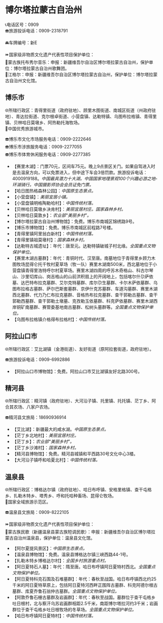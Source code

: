 # 博尔塔拉蒙古自治州  
📞电话区号：0909  
☎️旅游投诉电话：0909-2318791  
  
🚘车牌编号：新E  
  
⏩国家级非物质文化遗产代表性项目保护单位：  
🔸蒙古族托布秀尔音乐：申报：新疆维吾尔自治区博尔塔拉蒙古自治州，保护单位：博尔塔拉蒙古自治州歌舞团。  
🔸江格尔：申报：新疆维吾尔自治区博尔塔拉蒙古自治州，保护单位：博尔塔拉蒙古自治州文化馆。  

## 博乐市  
🌐所辖行政区：青得里街道（政府驻地）、顾里木图街道、南城区街道（州政府驻地）、青达拉街道、克尔根卓街道、小营盘镇、达勒特镇、乌图布拉格镇、青得里镇、贝林哈日莫墩乡、阿热勒托海牧场。  
🏅中国优秀旅游城市。  
  
☎️博乐市文化市场服务电话：0909-2222646  
☎️博乐市涉旅服务电话：0909-2277055  
☎️博乐市体育休闲服务电话：0909-2277385  
  
* 【赛里木湖】：门票70元，区间车75元。晚上9点景区关门。如果自驾进入时是去温泉方向，可以免票进入，但中途下车会3倍罚款。旅游投诉电话：4000919188。*中国最具潜力十大湖。中国国家地理景观100个兴趣必游之地-环湖骑行。中国摄影师协会会员证免门票。*  
* 【哈日图热格森林公园】：*中国原生态景点。*  
* 【小营盘镇】：*美丽宜居小镇。*  
* 【小营盘镇明格陶勒哈村】：*中国传统村落。*  
* 【贝林哈日莫墩乡决肯村】：*美丽宜居村庄。国家森林乡村。*  
* 【贝林哈日莫敦乡】：*农业部“美丽乡村”。*  
* 【博尔塔拉蒙古自治州博物馆】：免费。博乐市南城区锦绣路9号。  
* 【博乐市博物馆】：免费。博乐市南城区前程路7号楼。  
* 【青得里镇阿里翁白新村】：*中国传统村落。*  
* 【青得里镇祖莫墩村】：*国家森林乡村。*  
* 【达勒特古城遗址】：年代：唐至元。达勒特镇破城子村北缘。*全国重点文物保护单位。*  
* 【赛里木湖古墓群】：年代：青铜时代、汉至唐。南墓地位于青得里乡顾力木图牧场昆得仑托千牧村夏草场（牧一队）赛里木湖南500米，西北墓地位于小营盘镇青得里浩特呼尔村夏草场。赛里木湖四周的呼苏木奇格山、科古尔琴山、沙里切库山、岗吉格山的山前洪积扇上的开阔地上，包括喀尔什尕萨依墓、达巴特布拉克墓群、艾尔克特墓群、库尔尕生墓群、卡尔木萨依墓群、乌图布拉格古墓群、萨尔巴斯套墓群、京伊什克苏墓群、车道沟墓群、赛里木湖西北墓群、代力乃仁布拉克墓群、音格热布拉克墓群、查干郭勒古墓群、查干郭勒西墓群、查干郭勒土墩墓、克孜勒玉依墓群、科克萨依墓群、赛里木湖西岸铜矿南墓群、赛管委基地南古墓群、松树头墓群等。*全国重点文物保护单位。*  
* 【乌图布拉格镇介格得布拉格村】：*中国传统村落。*  

## 阿拉山口市  
🌐所辖行政区：艾比湖镇（金港街道）、友好街道（原阿拉套街道，政府驻地）。  
  
☎️旅游投诉电话：0909-6992886  
  
* 【阿拉山口市博物馆】：免费。阿拉山口市艾比湖镇友好北路300号。  

## 精河县  
🌐所辖行政区：精河镇（政府驻地）、大河沿子镇、托里镇、托托镇、茫丁乡、阿合其农场、八家户农场。  
  
☎️精河县文旅局：18690936914  
  
* 【艾比湖】：新疆最大的咸水湖。*中国原生态景点。*  
* 【茫丁乡北地村】：*美丽宜居村庄。*  
* 【茫丁乡】：*农业部“美丽乡村”。*  
* 【茫丁乡沙滩村】：*国家森林乡村。*  
* 【精河县博物馆】：免费。精河县城镇和平西路30号文化中心3楼。  
* 【大河沿子镇呼和哈夏北村】：*中国传统村落。*  

## 温泉县  
🌐所辖行政区：博格达尔镇（政府驻地）、哈日布呼镇、安格里格镇、查干屯格乡、扎勒木特乡、塔秀乡、呼和托哈种畜场、昆得仑牧场。  
🚩国家全域旅游示范区。  
  
☎️温泉县文旅局：0909-8222105  
  
⏩国家级非物质文化遗产代表性项目保护单位：  
🔸蒙古族民歌（新疆温泉县蒙古族短调民歌）：申报：新疆维吾尔自治区博尔塔拉蒙古自治州温泉县，保护单位：温泉县文化馆。  
  
* 【阿尔夏提风景区】：*中国原生态景点。*  
* 【温泉县博物馆】：免费。温泉县博格达尔镇三峡西路44-1号。  
* 【扎勒木特乡博格达尔村】：*全国乡村旅游重点村。*  
* 【阿日夏特石人墓】：年代：隋至唐。哈日布呼镇阿日夏特村西北。*全国重点文物保护单位。*  
* 【阿日夏特科克石围及石堆墓群】：年代：春秋至战国。哈日布呼镇西北约25千米的阿日夏特草原上，包括阿日夏特河西畔正围阵古墓群、科克阿德尔根古墓群、库夏乔鲁石翁仲古墓群。*全国重点文物保护单位。*  
* 【阿敦乔鲁石栅古墓群及岩画群】：年代：春秋至战国。墓群位于查干屯格乡吐日根村，北与察汗乌苏岩画群相距2.5千米，南距博尔塔拉河约3千米；岩画群位于查干屯格乡吐日根牧场的冬草场。*全国重点文物保护单位。*  
* 【哈日布呼镇阿日夏特村】：*中国传统村落。*  